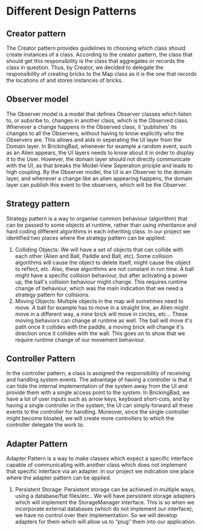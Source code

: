 # Different Design Patterns

## Creator pattern
The Creator pattern provides guidelines to choosing which class should create instances of a class. According to the creator pattern, the class that should get this responsibility is the class that aggregates or records the class in question. Thus, by Creator, we decided to delegate the responsibility of creating bricks to the Map class as it is the one that records the locations of and stores instances of bricks.

## Observer model
The Observer model is a model that defines Observer classes which listen to, or subsribe to, changes in another class, which is the Observed class. Whenever a change happens in the Observed class, it 'publishes' its changes to all the Observers, without having to know explicitly who the Observers are. This allows and aids in seperating the UI layer from the Domain layer. In BrickingBad, whenever for example a random event, such as an Alien appears, the UI layers needs to know about it in order to display it to the User. However, the domain layer should not directly communicate with the UI, as that breaks the Model-View Seperation priciple and leads to high coupling. By the Observer model, the UI is an Observer to the domain layer, and whenever a change like an alien appearing happens, the domain layer can publish this event to the observers, which will be the Observer.

## Strategy pattern
Strategy pattern is a way to organise common behaviour (algorithm) that can be passed to some objects at runtime, rather than using inheritance and hard coding different algorithms in each inheriting class. In our project we identified two places where the strategy pattern can be applied:
1. Colliding Objects: We will have a set of objects that can collide with each other (Alien and Ball, Paddle and Ball, etc). Some collision algorithms will cause the object  to delete itself, might cause the object to reflect, etc. Also, these algorithms are not constant in run time. A ball might have a specific collision behaviour, but after activating a power up, the ball's collision behaviour might change. This requires runtime change of behaviour, which was the main indication that we need a strategy pattern for collisions.
2. Moving Objects: Multiple objects in the map will sometimes need to move. A ball for example has to move in a straight line, an Alien might move in a different way, a mine brick will move in circles, etc... These moving behaviors can change at runtime as well. The ball will move it's path once it collides with the paddle, a moving brick will change it's direction once it collides with the wall. This goes on to show that we require runtime change of our movement behaviour. 


## Controller Pattern
In the controller pattern, a class is assigned the responsibility of receiving and handling system events. The advantage of having a controller is that it can hide the internal implementation of the system away from the UI and provide them with a single access point to the system. In BrickingBad, we have a lot of user inputs such as arrow keys, keyboard short-cuts, and by having a single controller in the system, the UI can simply forward all these events to the controller for handling. Moreover, since the single controller might become bloated, we will create more controllers to which the controller delegate the work to.

## Adapter Pattern
Adapter Pattern is a way to make classes which expect a specific interface capable of communicating with another class which does not implement that specific interface via an adapter. In our project we indication one place where the adapter pattern can be applied.
1. Persistent Storage: Persistent storage can be achieved in multiple ways, using a database/flat files/etc.. We will have persistent storage adapters which will implement the StorageManager interface. This is so when we incorporate external databases (which do not implement our interface), we have no control over their implementation. So we will develop adapters for them which will allow us to “plug” them into our application. 
